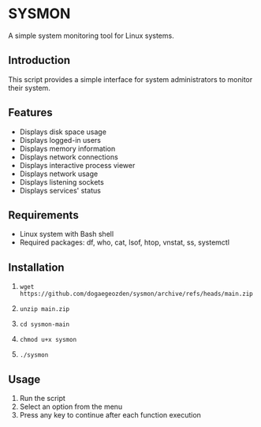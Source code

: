 # SYSMON
A simple system monitoring tool for Linux systems.

## Introduction
This script provides a simple interface for system administrators to monitor their system.

## Features
* Displays disk space usage
* Displays logged-in users
* Displays memory information
* Displays network connections
* Displays interactive process viewer
* Displays network usage
* Displays listening sockets
* Displays services' status

## Requirements
* Linux system with Bash shell
* Required packages: df, who, cat, lsof, htop, vnstat, ss, systemctl

## Installation
1.     wget https://github.com/dogaegeozden/sysmon/archive/refs/heads/main.zip
2.     unzip main.zip
3.     cd sysmon-main
4.     chmod u+x sysmon
5.     ./sysmon

## Usage
1. Run the script
2. Select an option from the menu
3. Press any key to continue after each function execution
